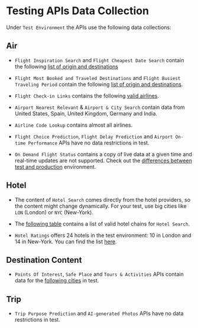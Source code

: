 # Testing APIs Data Collection

Under `Test Environment` the APIs use the following data collections:

## Air

- `Flight Inspiration Search` and `Flight Cheapest Date Search` contain the following [list of origin and destinations](data/flightsearch.md)

- `Flight Most Booked and Traveled Destinations` and `Flight Busiest Traveling Period` contain the following [list of origin and destinations](data/ti.md).

- `Flight Check-in Links` contains the following [valid airlines](data/checkinlinks.md).

- `Airport Nearest Relevant` & `Airport & City Search` contain data from United States, Spain, United Kingdom, Germany and India.

- `Airline Code Lookup` contains almost all airlines.

- `Flight Choice Prediction`, `Flight Delay Prediction` and `Airport On-time Performance` APIs have no data restrictions in test.

- `On Demand Flight Status` contains a copy of live data at a given time and real-time updates are not supported. Check out the [differences between test and production](data/ondemandflightstatus.md) environment. 

## Hotel

- The content of `Hotel Search` comes directly from the hotel providers, so the content might change dynamically. For your test, use big cities like `LON` (London) or `NYC` (New-York).

- The [following table](data/hotelchains.md) contains a list of valid hotel chains for `Hotel Search`.

- `Hotel Ratings` offers 24 hotels in the test environment: 10 in London and 14 in New-York. You can find the list [here](data/hotelratings.md).


## Destination Content

- `Points Of Interest`, `Safe Place` and `Tours & Activities` APIs contain data for the [following cities](data/pois.md) in test.

## Trip

- `Trip Purpose Prediction` and `AI-generated Photos` APIs have no data restrictions in test.

